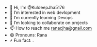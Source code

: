 - 👋 Hi, I’m @KuldeepJha5176
- 👀 I’m interested in web devlopment
- 🌱 I’m currently learning Devops
- 💞️ I’m looking to collaborate on projects
- 📫 How to reach me ranacjha@gnail.com
- 😄 Pronouns: Rana 
- ⚡ Fun fact: .

<!---
KuldeepJha5176/KuldeepJha5176 is a ✨ special ✨ repository because its `README.md` (this file) appears on your GitHub profile.
You can click the Preview link to take a look at your changes.
--->

